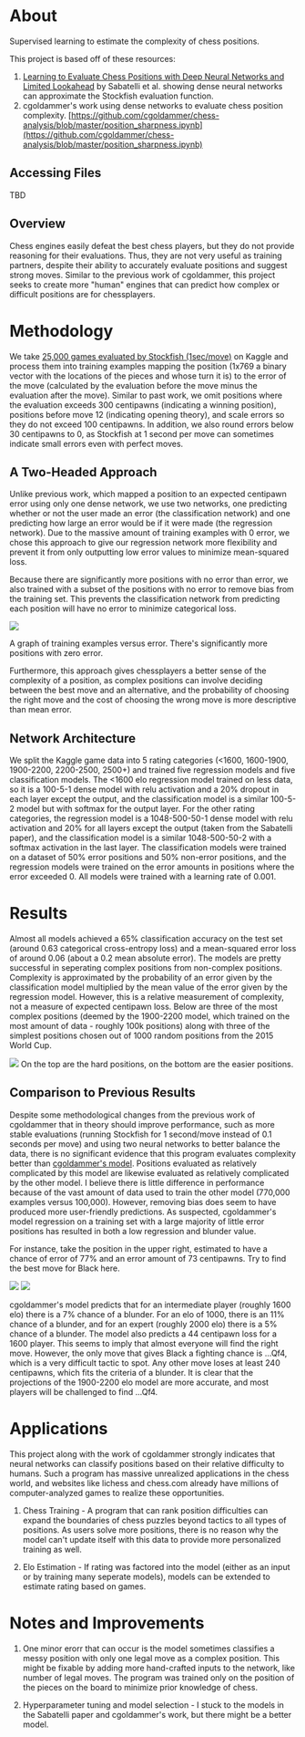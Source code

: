 About
=====

Supervised learning to estimate the complexity of chess positions.

This project is based off of these resources:

1) [Learning to Evaluate Chess Positions with Deep Neural Networks and Limited Lookahead](https://www.ai.rug.nl/~mwiering/GROUP/ARTICLES/ICPRAM_CHESS_DNN_2018.pdf) by Sabatelli et al. showing dense neural networks can approximate the Stockfish evaluation function.
2) cgoldammer's work using dense networks to evaluate chess position complexity. [https://github.com/cgoldammer/chess-analysis/blob/master/position_sharpness.ipynb](https://github.com/cgoldammer/chess-analysis/blob/master/position_sharpness.ipynb)

Accessing Files
-----
TBD

Overview
-----
Chess engines easily defeat the best chess players, but they do not provide reasoning for their evaluations. Thus, they are not very useful as training partners, despite their ability to accurately evaluate positions and suggest strong moves. Similar to the previous work of cgoldammer, this project seeks to create more "human" engines that can predict how complex or difficult positions are for  chessplayers.

Methodology
=====
We take [25,000 games evaluated by Stockfish (1sec/move)](https://www.kaggle.com/c/finding-elo/data) on Kaggle and process them into training examples mapping the position (1x769 a binary vector with the locations of the pieces and whose turn it is) to the error of the move (calculated by the evaluation before the move minus the evaluation after the move). Similar to past work, we omit positions where the evaluation exceeds 300 centipawns (indicating a winning position), positions before move 12 (indicating opening theory), and scale errors so they do not exceed 100 centipawns. In addition, we also round errors below 30 centipawns to 0, as Stockfish at 1 second per move can sometimes indicate small errors even with perfect moves.

A Two-Headed Approach
-----
Unlike previous work, which mapped a position to an expected centipawn error using only one dense network, we use two networks, one predicting whether or not the user made an error (the classification network) and one predicting how large an error would be if it were made (the regression network). Due to the massive amount of training examples with 0 error, we chose this approach to give our regression network more flexibility and prevent it from only outputting low error values to minimize mean-squared loss.

Because there are significantly more positions with no error than error, we also trained with a subset of the positions with no error to remove bias from the training set. This prevents the classification network from predicting each position will have no error to minimize categorical loss.

![](images/30errorbelowcutoff.png)

A graph of training examples versus error. There's significantly more positions with zero error.

Furthermore, this approach gives chessplayers a better sense of the complexity of a position, as complex positions can involve deciding between the best move and an alternative, and the probability of choosing the right move and the cost of choosing the wrong move is more descriptive than mean error.

Network Architecture
-----
We split the Kaggle game data into 5 rating categories (<1600, 1600-1900, 1900-2200, 2200-2500, 2500+) and trained five regression models and five classification models. The <1600 elo regression model trained on less data, so it is a 100-5-1 dense model with relu activation and a 20% dropout in each layer except the output, and the classification model is a similar 100-5-2 model but with softmax for the output layer. For the other rating categories, the regression model is a 1048-500-50-1 dense model with relu activation and 20% for all layers except the output (taken from the Sabatelli paper), and the classification model is a similar 1048-500-50-2 with a softmax activation in the last layer. The classification models were trained on a dataset of 50% error positions and 50% non-error positions, and the regression models were trained on the error amounts in positions where the error exceeded 0. All models were trained with a learning rate of 0.001.

Results
=====
Almost all models achieved a 65% classification accuracy on the test set (around 0.63 categorical cross-entropy loss) and a mean-squared error loss of around 0.06 (about a 0.2 mean absolute error). The models are pretty successful in seperating complex positions from non-complex positions. Complexity is approximated by the probability of an error given by the classification model multiplied by the mean value of the error given by the regression model. However, this is a relative measurement of complexity, not a measure of expected centipawn loss. Below are three of the most complex positions (deemed by the 1900-2200 model, which trained on the most amount of data - roughly 100k positions) along with three of the simplest positions chosen out of 1000 random positions from the 2015 World Cup.

![](images/hardeasypositions.png)
On the top are the hard positions, on the bottom are the easier positions.

Comparison to Previous Results
-----
Despite some methodological changes from the previous work of cgoldammer that in theory should improve performance, such as more stable evaluations (running Stockfish for 1 second/move instead of 0.1 seconds per move) and using two neural networks to better balance the data, there is no significant evidence that this program evaluates complexity better than [cgoldammer's model](https://chessinsights.org/analysis/). Positions evaluated as relatively complicated by this model are likewise evaluated as relatively complicated by the other model. I believe there is little difference in performance because of the vast amount of data used to train the other model (770,000 examples versus 100,000). However, removing bias does seem to have produced more user-friendly predictions. As suspected, cgoldammer's model regression on a training set with a large majority of little error positions has resulted in both a low regression and blunder value.

For instance, take the position in the upper right, estimated to have a chance of error of 77% and an error amount of 73 centipawns. Try to find the best move for Black here.

![](images/chessinsightsblunder.png)
![](images/chessinsightsloss.png)

cgoldammer's model predicts that for an intermediate player (roughly 1600 elo) there is a 7% chance of a blunder. For an elo of 1000, there is an 11% chance of a blunder, and for an expert (roughly 2000 elo) there is a 5% chance of a blunder. The model also predicts a 44 centipawn loss for a 1600 player. This seems to imply that almost everyone will find the right move. However, the only move that gives Black a fighting chance is ...Qf4, which is a very difficult tactic to spot. Any other move loses at least 240 centipawns, which fits the criteria of a blunder. It is clear that the projections of the 1900-2200 elo model are more accurate, and most players will be challenged to find ...Qf4.

Applications
=====
This project along with the work of cgoldammer strongly indicates that neural networks can classify positions based on their relative difficulty to humans. Such a program has massive unrealized applications in the chess world, and websites like lichess and chess.com already have millions of computer-analyzed games to realize these opportunities.

1) Chess Training - A program that can rank position difficulties can expand the boundaries of chess puzzles beyond tactics to all types of positions. As users solve more positions, there is no reason why the model can't update itself with this data to provide more personalized training as well.

2) Elo Estimation - If rating was factored into the model (either as an input or by training many seperate models), models can be extended to estimate rating based on games.

Notes and Improvements
=====
1) One minor erorr that can occur is the model sometimes classifies a messy position with only one legal move as a complex position. This might be fixable by adding more hand-crafted inputs to the network, like number of legal moves. The program was trained only on the position of the pieces on the board to minimize prior knowledge of chess.

2) Hyperparameter tuning and model selection - I stuck to the models in the Sabatelli paper and cgoldammer's work, but there might be a better model. 
